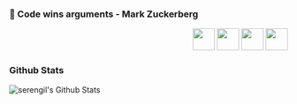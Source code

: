 ### 💬 Code wins arguments - Mark Zuckerberg

<p align="right">
  <a href="https://sefiks.com/"><img src="https://github.com/serengil/serengil/blob/master/icons/wordpress.png" width="40" height="40"></a>
  <a href="https://twitter.com/serengil"><img src="https://github.com/serengil/serengil/blob/master/icons/twitter.png" width="40" height="40"></a>
  <a href="https://youtube.com/SefikIlkinSerengil"><img src="https://github.com/serengil/serengil/blob/master/icons/youtube.png" width="40" height="40"></a>
  <a href="https://www.linkedin.com/in/serengil/"><img src="https://github.com/serengil/serengil/blob/master/icons/linkedin_v2.png" width="40" height="40"></a>
</p>

### Github Stats
<img align="left" alt="serengil's Github Stats" src="https://github-readme-stats.vercel.app/api?username=serengil&show_icons=true&hide_border=true&theme=radical" />

<!--

### Hi there 👋 This is Sefik.

💻 Software Engineer [@Softtech](https://softtech.com.tr/) & Data Scientist [@Isbank](https://www.forbes.com/companies/isbank/#60890276e514) AI Tribe, 🎓 Galatasaray University alumni, 🏙️ Istanbulite

  <a href="https://www.instagram.com/serengil/"><img src="https://github.com/serengil/serengil/blob/master/icons/instagram.png" width="40" height="40"></a>
  <a href="https://www.facebook.com/sefikscom/"><img src="https://github.com/serengil/serengil/blob/master/icons/facebook.png" width="40" height="40"></a>
  <a href="https://scholar.google.com/citations?user=hEpTGR0AAAAJ&hl=tr"><img src="https://github.com/serengil/serengil/blob/master/icons/google-scholar.png" width="40" height="40"></a>

**serengil/serengil** is a ✨ _special_ ✨ repository because its `README.md` (this file) appears on your GitHub profile.

Here are some ideas to get you started:

- 🔭 I’m currently working on ...
- 🌱 I’m currently learning ...
- 👯 I’m looking to collaborate on ...
- 🤔 I’m looking for help with ...
- 💬 Ask me about ...
- 📫 How to reach me: ...
- 😄 Pronouns: ...
- ⚡ Fun fact: ...
-->
